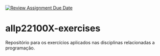 [![Review Assignment Due Date](https://classroom.github.com/assets/deadline-readme-button-24ddc0f5d75046c5622901739e7c5dd533143b0c8e959d652212380cedb1ea36.svg)](https://classroom.github.com/a/RfGTOLZs)
# allp22100X-exercises

Repositório para os exercícios aplicados nas disciplinas relacionadas a programação.
